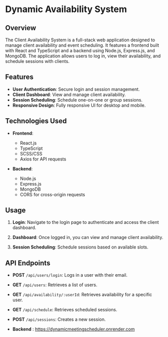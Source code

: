 # Dynamic Availability System

## Overview

The Client Availability System is a full-stack web application designed to manage client availability and event scheduling. It features a frontend built with React and TypeScript and a backend using Node.js, Express.js, and MongoDB. The application allows users to log in, view their availability, and schedule sessions with clients.

## Features

- **User Authentication**: Secure login and session management.
- **Client Dashboard**: View and manage client availability.
- **Session Scheduling**: Schedule one-on-one or group sessions.
- **Responsive Design**: Fully responsive UI for desktop and mobile.

## Technologies Used

- **Frontend**:
  - React.js
  - TypeScript
  - SCSS/CSS
  - Axios for API requests

- **Backend**:
  - Node.js
  - Express.js
  - MongoDB
  - CORS for cross-origin requests


## Usage

1. **Login**: Navigate to the login page to authenticate and access the client dashboard.

2. **Dashboard**: Once logged in, you can view and manage client availability.

3. **Session Scheduling**: Schedule sessions based on available slots.

## API Endpoints

- **POST** `/api/users/login`: Logs in a user with their email.
- **GET** `/api/users`: Retrieves a list of users.
- **GET** `/api/availability/:userId`: Retrieves availability for a specific user.
- **GET** `/api/schedule`: Retrieves scheduled sessions.
- **POST** `/api/sessions`: Creates a new session.

- **Backend** : https://dynamicmeetingscheduler.onrender.com


